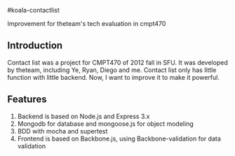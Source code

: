 #koala-contactlist

Improvement for theteam's tech evaluation in cmpt470

## Introduction

Contact list was a project for CMPT470 of 2012 fall in SFU. It was developed by theteam, including Ye, Ryan, Diego and me. Contact list only has little function with little backend. Now, I want to improve it to make it powerful.

## Features

1. Backend is based on Node.js and Express 3.x
2. Mongodb for database and mongoose.js for object modeling
3. BDD with mocha and supertest
4. Frontend is based on Backbone.js, using Backbone-validation for data validation
